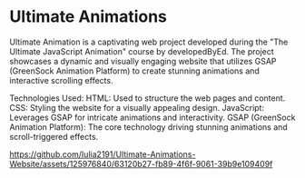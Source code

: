 # Ultimate Animations
Ultimate Animation is a captivating web project developed during the  "The Ultimate JavaScript Animation" course by developedByEd. The project showcases a dynamic and visually engaging website that utilizes GSAP (GreenSock Animation Platform) to create stunning animations and interactive scrolling effects.

Technologies Used:
HTML: Used to structure the web pages and content.
CSS: Styling the website for a visually appealing design.
JavaScript: Leverages GSAP for intricate animations and interactivity.
GSAP (GreenSock Animation Platform): The core technology driving stunning animations and scroll-triggered effects.


https://github.com/Iulia2191/Ultimate-Animations-Website/assets/125976840/63120b27-fb89-4f6f-9061-39b9e109409f



